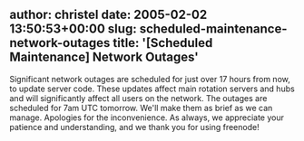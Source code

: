 author: christel
date: 2005-02-02 13:50:53+00:00
slug: scheduled-maintenance-network-outages
title: '[Scheduled Maintenance] Network Outages'
---

Significant network outages are scheduled for just over 17 hours from now, to update server code.  These updates affect main rotation servers and hubs and will significantly affect all users on the network.  The outages are scheduled for 7am UTC tomorrow. We'll make them as brief as we can manage.
Apologies for the inconvenience.  As always, we appreciate your patience and understanding, and we thank you for using  freenode!

